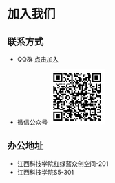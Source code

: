 <script setup>
import {
  VPTeamPage,
  VPTeamPageTitle,
  VPTeamPageSection,
  VPTeamMembers
} from 'vitepress/theme'
import { bst } from '../../_data/team'
</script>

# 加入我们

## 联系方式

- QQ群
    [点击加入](https://qm.qq.com/q/YDvNeYEt0c)

- 微信公众号
    ![wx_qrcode](assets/join-us/IMG-20250222145441017.png)

## 办公地址

- 江西科技学院红绿蓝众创空间-201
- 江西科技学院S5-301

<VPTeamMembers :members="bst" />